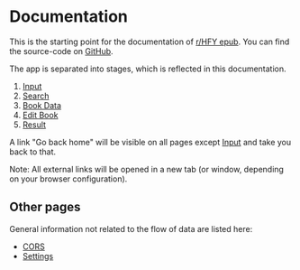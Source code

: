 # Documentation

This is the starting point for the documentation of [r/HFY epub](https://cpiber.github.io/hfy-epub). You can find the source-code on [GitHub](https://github.com/cpiber/hfy-epub).

The app is separated into stages, which is reflected in this documentation.

1. [Input](00_input.md)
1. [Search](01_search.md)
1. [Book Data](10_bookdata.md)
1. [Edit Book](11_editbook.md)
1. [Result](20_result.md)

A link "Go back home" will be visible on all pages except [Input](00_input.md) and take you back to that.

Note: All external links will be opened in a new tab (or window, depending on your browser configuration).

## Other pages

General information not related to the flow of data are listed here:

- [CORS](other/cors.md)
- [Settings](other/settings.md)